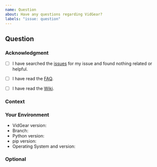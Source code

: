 ```yaml
---
name: Question
about: Have any questions regarding VidGear?
labels: "issue: question"
---
```


<!--- Provide a general summary of the issue in the Title above -->


## Question

<!--- Provide your question description here -->


### Acknowledgment

<!--- By posting an issue you acknowledge the following: (Put an `x` in all the boxes that apply(important)) -->

- [ ] I have searched the [issues](https://github.com/abhiTronix/vidgear/issues) for my issue and found nothing related or helpful.
- [ ] I have read the [FAQ](https://github.com/abhiTronix/vidgear/wiki/FAQ-&-Troubleshooting).
- [ ] I have read the [Wiki](https://github.com/abhiTronix/vidgear/wiki#vidgear).


### Context

<!--- How has this issue affected you? What are you trying to accomplish? -->

<!--- Providing context helps us come up with a solution that is most useful in the real world -->


### Your Environment
<!--- Include as many relevant details about the environment you worked in -->
* VidGear version:
* Branch: <!--- Master/Testing/Development/PyPi -->
* Python version:
* pip version:
* Operating System and version:


### Optional
<!--- Provide screenshots where appropriate -->